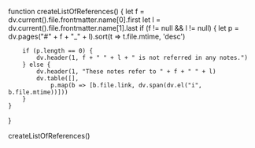 function createListOfReferences() {
	let f = dv.current().file.frontmatter.name[0].first
	let l = dv.current().file.frontmatter.name[1].last
	if (f != null && l != null) {
		let p = dv.pages("#" + f + "_" + l).sort(t => t.file.mtime, 'desc')

		if (p.length == 0) {
			dv.header(1, f + " " + l + " is not referred in any notes.")
		} else {
			dv.header(1, "These notes refer to " + f + " " + l)
			dv.table([], 
				p.map(b => [b.file.link, dv.span(dv.el("i", b.file.mtime))]))
		}
	}
}

createListOfReferences()
